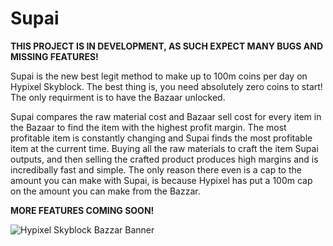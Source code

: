 # Supai
**THIS PROJECT IS IN DEVELOPMENT, AS SUCH EXPECT MANY BUGS AND MISSING FEATURES!**

Supai is the new best legit method to make up to 100m coins per day on Hypixel Skyblock. The best thing is, you need absolutely zero coins to start! The only requirment is to have the Bazaar unlocked.

Supai compares the raw material cost and Bazaar sell cost for every item in the Bazaar to find the item with the highest profit margin. The most profitable item is constantly changing and Supai finds the most profitable item at the current time. Buying all the raw materials to craft the item Supai outputs, and then selling the crafted product produces high margins and is incredibally fast and simple. The only reason there even is a cap to the amount you can make with Supai, is because Hypixel has put a 100m cap on the amount you can make from the Bazzar.

**MORE FEATURES COMING SOON!**

![Hypixel Skyblock Bazzar Banner](https://www.google.com/url?sa=i&url=https%3A%2F%2Fhypixel.net%2Fthreads%2Fskyblock-patch-0-7-7-bazaar.2655146%2Fpage-23&psig=AOvVaw3d2ExnuUenXGdXlG6VQ1gg&ust=1651547580139000&source=images&cd=vfe&ved=0CAwQjRxqFwoTCLCh97Lsv_cCFQAAAAAdAAAAABAE)
